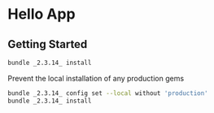 # Hello App

## Getting Started

```bash
bundle _2.3.14_ install
```

Prevent the local installation of any production gems

```bash
bundle _2.3.14_ config set --local without 'production'
bundle _2.3.14_ install
```
